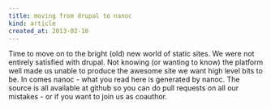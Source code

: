 ```yaml
---
title: moving from drupal to nanoc
kind: article
created_at: 2013-02-10
---
```


Time to move on to the bright (old) new world of static sites. We were not
entirely satisfied with drupal. Not knowing (or wanting to know) the platform
well made us unable to produce the awesome site we want high level bits to be.
In comes nanoc - what you read here is generated by nanoc. The source is all
available at github so you can do pull requests on all our mistakes - or if you
want to join us as coauthor.
